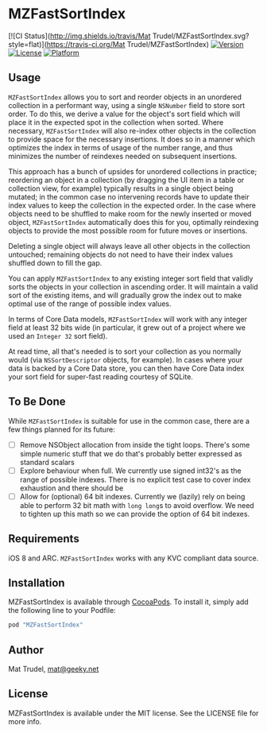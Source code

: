 # MZFastSortIndex

[![CI Status](http://img.shields.io/travis/Mat Trudel/MZFastSortIndex.svg?style=flat)](https://travis-ci.org/Mat Trudel/MZFastSortIndex)
[![Version](https://img.shields.io/cocoapods/v/MZFastSortIndex.svg?style=flat)](http://cocoapods.org/pods/MZFastSortIndex)
[![License](https://img.shields.io/cocoapods/l/MZFastSortIndex.svg?style=flat)](http://cocoapods.org/pods/MZFastSortIndex)
[![Platform](https://img.shields.io/cocoapods/p/MZFastSortIndex.svg?style=flat)](http://cocoapods.org/pods/MZFastSortIndex)

## Usage

`MZFastSortIndex` allows you to sort and reorder objects in an unordered collection
in a performant way, using a single `NSNumber` field to store sort order. To do this,
we derive a value for the object's sort field which will place it in the
expected spot in the collection when sorted. Where necessary, `MZFastSortIndex` 
will also re-index other objects in the collection to provide space for the
necessary insertions. It does so in a manner which optimizes the index in terms
of usage of the number range, and thus minimizes the number of reindexes needed
on subsequent insertions.

This approach has a bunch of upsides for unordered collections in practice;
reordering an object in a collection (by dragging the UI item in a table or
collection view, for example) typically results in a single object being
mutated; in the common case no intervening records have to update their index
values to keep the collection in the expected order. In the case where objects
need to be shuffled to make room for the newly inserted or moved object,
`MZFastSortIndex` automatically does this for you, optimally reindexing objects
to provide the most possible room for future moves or insertions.

Deleting a single object will always leave all other objects in the
collection untouched; remaining objects do not need to have their index values
shuffled down to fill the gap. 

You can apply `MZFastSortIndex` to any existing integer sort field that validly
sorts the objects in your collection in ascending order. It will maintain
a valid sort of the existing items, and will gradually grow the index out to
make optimal use of the range of possible index values.

In terms of Core Data models, `MZFastSortIndex` will work with any integer field
at least 32 bits wide (in particular, it grew out of a project where we used an
`Integer 32` sort field).

At read time, all that's needed is to sort your collection as you normally would
(via `NSSortDescriptor` objects, for example). In cases where your data is backed 
by a Core Data store, you can then have Core Data index your sort field for 
super-fast reading courtesy of SQLite.

## To Be Done

While `MZFastSortIndex` is suitable for use in the common case, there are a few
things planned for its future:

* [ ] Remove NSObject allocation from inside the tight loops. There's some
  simple numeric stuff that we do that's probably better expressed as standard
  scalars
* [ ] Explore behaviour when full. We currently use signed int32's as the range
  of possible indexes. There is no explicit test case to cover index exhaustion
  and there should be
* [ ] Allow for (optional) 64 bit indexes. Currently we (lazily) rely on being
  able to perform 32 bit math with `long long`s to avoid overflow. We need to
  tighten up this math so we can provide the option of 64 bit indexes.

## Requirements

iOS 8 and ARC. `MZFastSortIndex` works with any KVC compliant data source.

## Installation

MZFastSortIndex is available through [CocoaPods](http://cocoapods.org). To install
it, simply add the following line to your Podfile:

```ruby
pod "MZFastSortIndex"
```

## Author

Mat Trudel, mat@geeky.net

## License

MZFastSortIndex is available under the MIT license. See the LICENSE file for more info.
